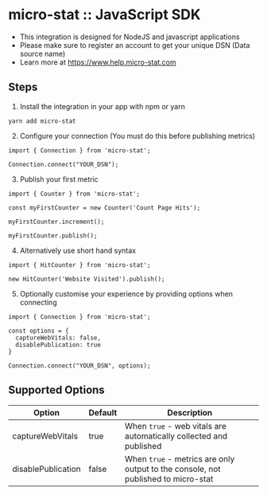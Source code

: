# micro-stat :: JavaScript SDK
- This integration is designed for NodeJS and javascript applications
- Please make sure to register an account to get your unique DSN (Data source name)
- Learn more at https://www.help.micro-stat.com

## Steps
1. Install the integration in your app with npm or yarn

```
yarn add micro-stat
```
2. Configure your connection (You must do this before publishing metrics)
```
import { Connection } from 'micro-stat';

Connection.connect("YOUR_DSN");
```

3. Publish your first metric
```
import { Counter } from 'micro-stat';

const myFirstCounter = new Counter('Count Page Hits');

myFirstCounter.increment();

myFirstCounter.publish();
```

4. Alternatively use short hand syntax
```
import { HitCounter } from 'micro-stat';

new HitCounter('Website Visited').publish();
```

5. Optionally customise your experience by providing options when connecting
```
import { Connection } from 'micro-stat';

const options = {
  captureWebVitals: false,
  disablePublication: true
}

Connection.connect("YOUR_DSN", options);
```

## Supported Options
Option | Default | Description
| ----------- | ----------- | ----------- |
captureWebVitals | true | When `true` - web vitals are automatically collected and published
disablePublication | false | When `true` - metrics are only output to the console, not published to micro-stat